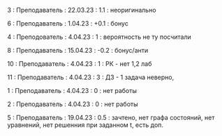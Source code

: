 3 : Преподаватель : 22.03.23 : 1.1 : неоригинально

6 : Преподаватель : 1.04.23 : +0.1 : бонус

4 : Преподователь : 4.04.23 : 1 : вероятность не ту посчитали

8 : Преподаватель : 15.04.23 : -0.2 : бонус/анти

10 : Преподаватель : 4.04.23 : 1 : РК - нет 1,2 лаб

11 : Преподаватель : 4.04.23 : 3 : ДЗ - 1 задача неверно, 

1 : Преподаватель : 4.04.23 : 0 : нет работы

2 : Преподаватель : 4.04.23 : 0 : нет работы

5 : Преподаватель : 19.04.23 : 0.5 : зачтено, нет графа состояний, нет уравнений, нет решенния при заданном t, есть доп.

